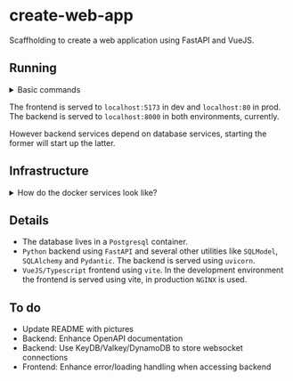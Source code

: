 # create-web-app

Scaffholding to create a web application using FastAPI and VueJS.

## Running


<details>
    <summary>Basic commands</summary>

The frontend, the backend and the database live in Docker containers. Utility scripts can be found in the `scripts` directory.

To start the development environment, run from the project root:

```commandline
bash ./scripts/run-dev.sh [--options]
```

To start the production environment, run from the project root:

```commandline
bash ./scripts/run-prod.sh [--options]
```

You can specify Docker options like `--build`.
Services can also be started individually with :

```commandline
docker compose up [--options] <docker-service>
```
</details>

The frontend is served to `localhost:5173` in dev and `localhost:80` in prod.
The backend is served to `localhost:8000` in both environments, currently.


However backend services depend on database services, starting the former will start up the latter.


## Infrastructure

<details>
    <summary>How do the docker services look like?</summary>

Two environments (docker profiles) are currently set up, `dev` and `prod`.

Services are setup following this naming scheme :
- `postgres-[profile]`
- `backend-[profile]`
- `frontend-[profile]`

For example, to build and spin up the frontend service with `dev` profile in detached mode :

```commandline
docker compose up -d --build frontend-dev
```
</details>


## Details

- The database lives in a `Postgresql` container.
- `Python` backend using `FastAPI` and several other utilities like `SQLModel`, `SQLAlchemy` and `Pydantic`. The backend is served using `uvicorn`.
- `VueJS/Typescript` frontend using `vite`. In the development environment the frontend is served using vite, in production `NGINX` is used.



## To do
- Update README with pictures
- Backend: Enhance OpenAPI documentation
- Backend: Use KeyDB/Valkey/DynamoDB to store websocket connections
- Frontend: Enhance error/loading handling when accessing backend
